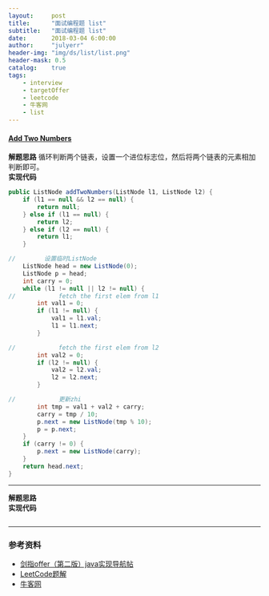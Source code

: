 ```yaml
---
layout:     post
title:      "面试编程题 list"
subtitle:   "面试编程题 list"
date:       2018-03-04 6:00:00
author:     "julyerr"
header-img: "img/ds/list/list.png"
header-mask: 0.5
catalog: 	true
tags:
    - interview
    - targetOffer
    - leetcode
    - 牛客网
    - list
---
```


#### [Add Two Numbers](https://leetcode.com/problems/add-two-numbers/description/)
**解题思路**
循环判断两个链表，设置一个进位标志位，然后将两个链表的元素相加判断即可。<br>
**实现代码**
```java
public ListNode addTwoNumbers(ListNode l1, ListNode l2) {
    if (l1 == null && l2 == null) {
        return null;
    } else if (l1 == null) {
        return l2;
    } else if (l2 == null) {
        return l1;
    }

//        设置临时ListNode
    ListNode head = new ListNode(0);
    ListNode p = head;
    int carry = 0;
    while (l1 != null || l2 != null) {
//            fetch the first elem from l1
        int val1 = 0;
        if (l1 != null) {
            val1 = l1.val;
            l1 = l1.next;
        }

//            fetch the first elem from l2
        int val2 = 0;
        if (l2 != null) {
            val2 = l2.val;
            l2 = l2.next;
        }

//            更新zhi
        int tmp = val1 + val2 + carry;
        carry = tmp / 10;
        p.next = new ListNode(tmp % 10);
        p = p.next;
    }
    if (carry != 0) {
        p.next = new ListNode(carry);
    }
    return head.next;
}
```

---
**解题思路**
<br>
**实现代码**
```java

```

---
### 参考资料
- [剑指offer（第二版）java实现导航帖](https://www.jianshu.com/p/010410a4d419)
- [LeetCode题解](https://www.zybuluo.com/Yano/note/253649)
- [牛客网](https://www.nowcoder.com/5312575)
